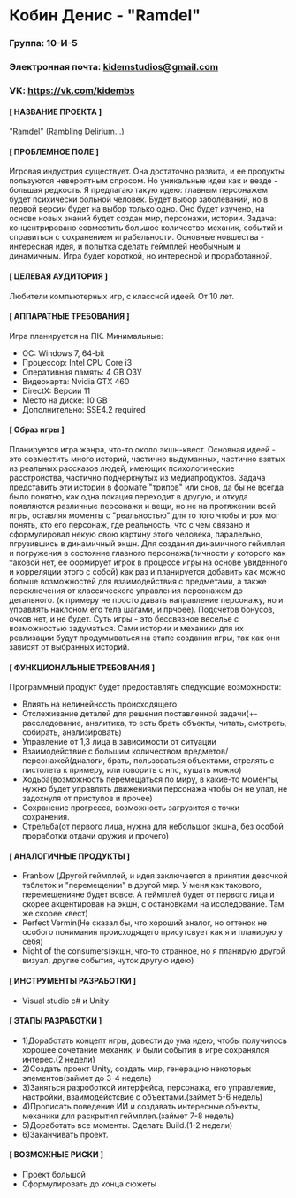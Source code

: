 # Кобин Денис - "Ramdel"
### Группа: 10-И-5
### Электронная почта: kidemstudios@gmail.com
### VK: https://vk.com/kidembs
#### [ НАЗВАНИЕ ПРОЕКТА ]
"Ramdel" (Rambling Delirium...)
#### [ ПРОБЛЕМНОЕ ПОЛЕ ]
Игровая индустрия существует. Она достаточно развита, и ее продукты пользуются невероятным спросом. Но уникальные идеи как и везде - большая редкость. Я предлагаю такую идею: главным персонажем будет психически больной человек. Будет выбор заболеваний, но в первой версии будет на выбор только одно. Оно будет изучено, на основе новых знаний будет создан мир, персонажи, истории. Задача: концентрировано совместить большое количество механик, событий и справиться с сохранением играбельности. Основные новшества - интересная идея, и попытка сделать геймплей необычным и динамичным. Игра будет короткой, но интересной и проработанной.
#### [ ЦЕЛЕВАЯ АУДИТОРИЯ ]
Любители компьютерных игр, с классной идеей. От 10 лет.
#### [ АППАРАТНЫЕ ТРЕБОВАНИЯ ]
Игра планируется на ПК. 
Минимальные:
* ОС:  Windows 7, 64-bit
* Процессор:  Intel CPU Core i3
* Оперативная память: 4 GB ОЗУ
* Видеокарта: Nvidia GTX 460
* DirectX: Версии 11
* Место на диске: 10 GB
* Дополнительно: SSE4.2 required
#### [ Образ игры ]
Планируется игра жанра, что-то около экшн-квест. Основная идеей - это совместить много историй, частично выдуманных, частично взятых из реальных рассказов людей, имеющих психологические расстройства, частично подчеркнутых из медиапродуктов. Задача представить эти истории в формате "трипов" или снов, да бы не всегда было понятно, как одна локация переходит в другую, и откуда появляются различные персонажи и вещи, но не на протяжении всей игры, оставляя моменты с "реальностью" для то того чтобы игрок мог понять, кто его персонаж, где реальность, что с чем связано и сформулировал некую свою картину этого человека, паралельно, пгрузившись в динамичный экшн. Для создания динамичного геймплея и погружения в состояние главного персонажа(личности у которого как таковой нет, ее формирует игрок в процессе игры на основе увиденного и корреляции этого с собой) как раз и планируется добавить как можно больше возможностей для взаимодействия с предметами, а также переключения от классического управления персонажем до детального. (к примеру не просто давать направление персонажу, но и управлять наклоном его тела шагами, и прчоее). Подсчетов бонусов, очков нет, и не будет. Суть игры - это бессвязное веселье с возможностью задуматься. Сами истории и механики для их реализации будут продумываться на этапе создании игры, так как они зависят от выбранных историй.
#### [ ФУНКЦИОНАЛЬНЫЕ ТРЕБОВАНИЯ ]
Программный продукт будет предоставлять следующие возможности:
* Влиять на нелинейность происходящего
* Отслеживание деталей для решения поставленной задачи(+- расследование, аналитика, то есть брать объекты, читать, смотреть, собирать, анализировать)
* Управление от 1,3 лица в зависимости от ситуации
* Взаимодействие с большим количеством предметов/персонажей(диалоги, брать, пользоваться объектами, стрелять с пистолета к примеру, или говорить с нпс, кушать можно)
* Ходьба(возможность перемещаться по миру, в какие-то моменты, нужно будет управлять движениями персонажа чтобы он не упал, не задохнуля от приступов и прочее)
* Сохранение прогресса, возможность загрузится с точки сохранения.
* Стрельба(от первого лица, нужна для небольшог экшна, без особой проработки отдачи оружия и прочего)
#### [ АНАЛОГИЧНЫЕ ПРОДУКТЫ ]
* Franbow (Другой геймплей, и идея заключается в принятии девочкой таблеток и "перемещении" в другой мир. У меня как такового, перемещенияне будет вовсе. А геймплей будет от первого лица и скорее акцентирован на экшн, с остановками на исследование. Там же скорее квест)
* Perfect Vermin(Не сказал бы, что хороший аналог, но оттенок не особого понимания происходящего присутсвует как я и планирую у себя)
* Night of the consumers(экшн, что-то странное, но я планирую другой визуал, другие события, чуток другую идею)
#### [ ИНСТРУМЕНТЫ РАЗРАБОТКИ ]
* Visual studio c# и Unity
#### [ ЭТАПЫ РАЗРАБОТКИ ]
* 1)Доработать концепт игры, довести до ума идею, чтобы получилось хорошее сочетание механик, и были события в игре сохранялся интерес.(2 недели)
* 2)Создать проект Unity, создать мир, генерацию некоторых элементов(займет до 3-4 недель)
* 3)Заняться разроботкой интерфейса, персонажа, его управление, настройки, взаимодейстсвие с объектами.(займет 5-6 недель)
* 4)Прописать поведение ИИ и создавать интересные объекты, механики для раскрытия геймплея.(займет 7-8 недель)
* 5)Доработать все моменты. Сделать Build.(1-2 недели)
* 6)Заканчивать проект.

#### [ ВОЗМОЖНЫЕ РИСКИ ]
* Проект большой
* Сформулировать до конца сюжеты
